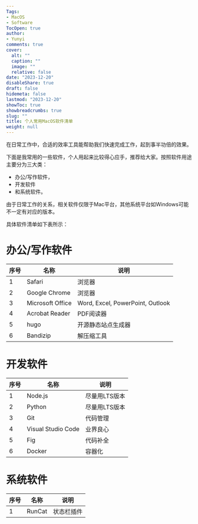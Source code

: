 ```yaml
---
Tags:
- MacOS
- Software
TocOpen: true
author:
- Yunyi
comments: true
cover:
  alt: ""
  caption: ""
  image: ""
  relative: false
date: "2023-12-20"
disableShare: true
draft: false
hidemeta: false
lastmod: "2023-12-20"
showToc: true
showbreadcrumbs: true
slug: ""
title: 个人常用MacOS软件清单
weight: null
---
```


在日常工作中，合适的效率工具能帮助我们快速完成工作，起到事半功倍的效果。

下面是我常用的一些软件，个人用起来比较得心应手，推荐给大家。按照软件用途主要分为三大类：
- 办公/写作软件，
- 开发软件
- 和系统软件。

由于日常工作的关系，相关软件仅限于Mac平台，其他系统平台如Windows可能不一定有对应的版本。

具体软件清单如下表所示：

# 办公/写作软件

| 序号 | 名称 | 说明 |
| --- | ----------- | ----------- |
| 1 | Safari	 | 浏览器 |
| 2 | Google Chrome | 浏览器 |
| 3 | Microsoft Office | Word, Excel, PowerPoint, Outlook |
| 4 | Acrobat Reader | PDF阅读器 |
| 5 | hugo | 开源静态站点生成器 |
| 6 | Bandizip | 解压缩工具 |

# 开发软件

| 序号 | 名称 | 说明 |
| --- | ----------- | ----------- |
| 1 | Node.js | 尽量用LTS版本 |
| 2 | Python | 尽量用LTS版本 |
| 3 | Git | 代码管理 |
| 4 | Visual Studio Code | 业界良心 |
| 5 | Fig | 代码补全 |
| 6 | Docker | 容器化 |

# 系统软件

| 序号 | 名称 | 说明 |
| --- | ----------- | ----------- |
| 1 | RunCat | 状态栏插件 |